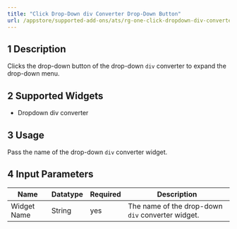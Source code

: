 ```yaml
---
title: "Click Drop-Down div Converter Drop-Down Button"
url: /appstore/supported-add-ons/ats/rg-one-click-dropdown-div-converter-dropdown-button/
---
```


## 1 Description

Clicks the drop-down button of the drop-down `div` converter to expand the drop-down menu.

## 2 Supported Widgets

* Dropdown div converter

## 3 Usage

Pass the name of the drop-down `div` converter widget.

## 4 Input Parameters

Name | Datatype | Required | Description
---- | -------- | ------- |---------------
Widget Name | String | yes | The name of the drop-down `div` converter widget.
